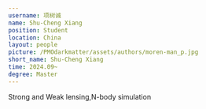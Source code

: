 ```yaml
---
username: 项树诚
name: Shu-Cheng Xiang
position: Student
location: China
layout: people
picture: /PMOdarkmatter/assets/authors/moren-man_p.jpg
short_name: Shu-Cheng Xiang
time: 2024.09~
degree: Master
---
```


Strong and Weak lensing,N-body simulation
